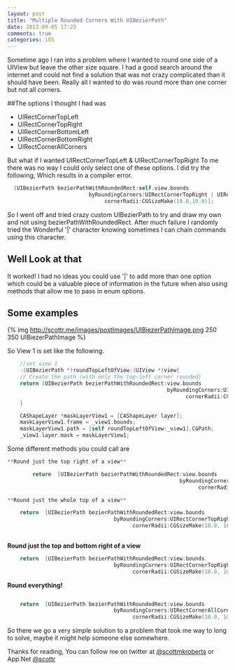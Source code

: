 ```yaml
---
layout: post
title: "Multiple Rounded Corners With UIBezierPath"
date: 2013-09-05 17:23
comments: true
categories: iOS
---
```


Sometime ago I ran into a problem where I wanted to round one side of a UIView but leave the other size square. I had a good search around the internet and could not find a solution that was not crazy complicated than it should have been. Really all I wanted to do was round more than one corner but not all corners. 

##The options I thought I had was 

- UIRectCornerTopLeft
- UIRectCornerTopRight
- UIRectCornerBottomLeft
- UIRectCornerBottomRight
- UIRectCornerAllCorners

But what if I wanted UIRectCornerTopLeft & UIRectCornerTopRight To me there was no way I could only select one of these options. I did try the following, Which results in a compiler error. 



``` objective-c Incorrect Code Block
  [UIBezierPath bezierPathWithRoundedRect:self.view.bounds
                          byRoundingCorners:UIRectCornerTopRight | UIRectCornerTopLeft, UIRectCornerBottomRight
                               cornerRadii:CGSizeMake(10.0,10.0)];
```

So I went off and tried crazy custom UIBezierPath to try and draw my own and not using bezierPathWithRoundedRect. After much failure I randomly tried the Wonderful '|' character knowing sometimes I can chain commands using this character. 

## Well Look at that

It worked! I had no ideas you could use '|' to add more than one option which could be a valuable piece of information in the future when also using methods that allow me to pass in enum options. 


## Some examples

{% img http://scottr.me/images/postImages/UIBiezerPathImage.png  250 350 UIBiezerPathImage %}



So View 1 is set like the following. 

``` objective-c View 1 Code Block
    //set view 1
    -(UIBezierPath *)roundTopLeftOfView:(UIView *)view{
    // Create the path (with only the top-left corner rounded)
    return [UIBezierPath bezierPathWithRoundedRect:view.bounds
                                                   byRoundingCorners:UIRectCornerTopLeft
                                                         cornerRadii:CGSizeMake(10.0, 10.0)];
	}

    CAShapeLayer *maskLayerView1 = [CAShapeLayer layer];
    maskLayerView1.frame = _view1.bounds;
    maskLayerView1.path = [self roundTopLeftOfView:_view1].CGPath;
    _view1.layer.mask = maskLayerView1;
```

Some different methods you could call are

``` objective-c View 1 Code Block
**Round just the top right of a view**

	    return  [UIBezierPath bezierPathWithRoundedRect:view.bounds
	                                                   byRoundingCorners:UIRectCornerTopRight
	                                                         cornerRadii:CGSizeMake(10.0, 10.0)];
```

``` objective-c View 1 Code Block
**Round just the whole top of a view**

    return  [UIBezierPath bezierPathWithRoundedRect:view.bounds
                                  byRoundingCorners:UIRectCornerTopRight | UIRectCornerTopLeft
                                        cornerRadii:CGSizeMake(10.0, 10.0)];
    
```

**Round just the top and bottom right of a view**
``` objective-c View 1 Code Block
    return  [UIBezierPath bezierPathWithRoundedRect:view.bounds
                                  byRoundingCorners:UIRectCornerTopRight | UIRectCornerTopLeft | UIRectCornerBottomRight
                                        cornerRadii:CGSizeMake(10.0, 10.0)]; 

```

**Round everything!**
``` objective-c View 1 Code Block

    return  [UIBezierPath bezierPathWithRoundedRect:view.bounds
                                  byRoundingCorners:UIRectCornerAllCorners
                                        cornerRadii:CGSizeMake(10.0, 10.0)];
```

So there we go a very simple solution to a problem that took me way to long to solve, maybe it might help someone else somewhere. 


Thanks for reading, 
You can follow me on twitter at [@scottmkroberts](https://twitter.com/scottmkroberts)  or App.Net [@scottr](https://alpha.app.net/scottr)                                       
    


